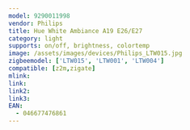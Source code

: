 ```yaml
---
model: 9290011998
vendor: Philips
title: Hue White Ambiance A19 E26/E27
category: light
supports: on/off, brightness, colortemp
image: /assets/images/devices/Philips_LTW015.jpg
zigbeemodel: ['LTW015', 'LTW001', 'LTW004']
compatible: [z2m,zigate]
mlink: 
link: 
link2: 
link3: 
EAN:
  - 046677476861
---
```

